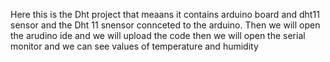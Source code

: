 Here this is the Dht project that meaans it contains arduino board and dht11 sensor and the Dht 11 snensor connceted to the arduino.
Then we will open the arudino ide and we will upload the code
then we will open the serial monitor and we can see values of temperature and humidity
